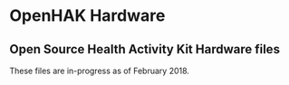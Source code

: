 # OpenHAK Hardware
## Open Source Health Activity Kit Hardware files

These files are in-progress as of February 2018.